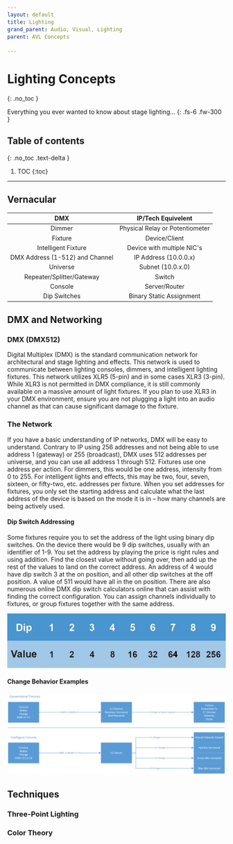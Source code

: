 ```yaml
---
layout: default
title: Lighting
grand_parent: Audio, Visual, Lighting
parent: AVL Concepts

---
```

# Lighting Concepts
{: .no_toc }

Everything you ever wanted to know about stage lighting...
{: .fs-6 .fw-300 }

## Table of contents
{: .no_toc .text-delta }

1. TOC
{:toc}

---
## Vernacular

| DMX | IP/Tech Equivelent |
| :---: | :---: |
| Dimmer | Physical Relay or Potentiometer |
| Fixture | Device/Client |
| Intelligent Fixture | Device with multiple NIC's |
| DMX Address \(1-512\) and Channel | IP Address \(10.0.0.x\) |
| Universe | Subnet \(10.0.x.0\) |
| Repeater/Splitter/Gateway | Switch |
| Console | Server/Router |
| Dip Switches | Binary Static Assignment |

## DMX and Networking

### DMX \(DMX512\)

Digital Multiplex \(DMX\) is the standard communication network for architectural and stage lighting and effects. This network is used to communicate between lighting consoles, dimmers, and intelligent lighting fixtures. This network utilizes XLR5 \(5-pin\) and in some cases XLR3 \(3-pin\). While XLR3 is not permitted in DMX compliance, it is still commonly available on a massive amount of light fixtures. If you plan to use XLR3 in your DMX environment, ensure you are not plugging a light into an audio channel as that can cause significant damage to the fixture.

### The Network

If you have a basic understanding of IP networks, DMX will be easy to understand. Contrary to IP using 256 addresses and not being able to use address 1 \(gateway\) or 255 \(broadcast\), DMX uses 512 addresses per universe, and you can use all address 1 through 512. Fixtures use one address per action. For dimmers, this would be one address, intensity from 0 to 255. For intelligent lights and effects, this may be two, four, seven, sixteen, or fifty-two, etc. addresses per fixture. When you set addresses for fixtures, you only set the starting address and calculate what the last address of the device is based on the mode it is in – how many channels are being actively used.

#### Dip Switch Addressing

Some fixtures require you to set the address of the light using binary dip switches. On the device there would be 9 dip switches, usually with an identifier of 1-9. You set the address by playing the price is right rules and using addition. Find the closest value without going over, then add up the rest of the values to land on the correct address. An address of 4 would have dip switch 3 at the on position, and all other dip switches at the off position. A value of 511 would have all in the on position. There are also numerous online DMX dip switch calculators online that can assist with finding the correct configuration. You can assign channels individually to fixtures, or group fixtures together with the same address.

![](/assets/avl-dip.jpg)

#### Change Behavior Examples

![](/assets/avl-dmx-change.png)


## Techniques

### Three-Point Lighting

### Color Theory
